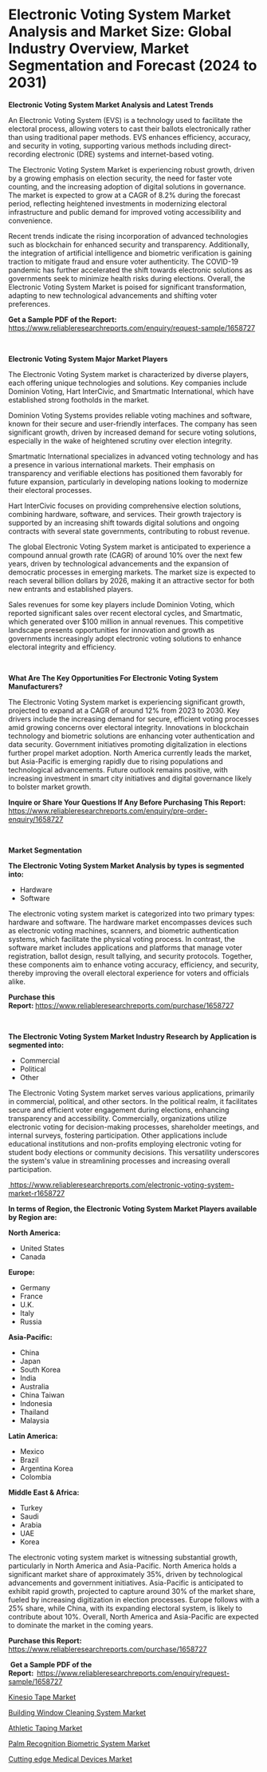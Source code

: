 <p><h1>Electronic Voting System Market Analysis and Market Size: Global Industry Overview, Market Segmentation and Forecast (2024 to 2031)</h1></p><p><strong>Electronic Voting System Market Analysis and Latest Trends</strong></p>
<p><p>An Electronic Voting System (EVS) is a technology used to facilitate the electoral process, allowing voters to cast their ballots electronically rather than using traditional paper methods. EVS enhances efficiency, accuracy, and security in voting, supporting various methods including direct-recording electronic (DRE) systems and internet-based voting.</p><p>The Electronic Voting System Market is experiencing robust growth, driven by a growing emphasis on election security, the need for faster vote counting, and the increasing adoption of digital solutions in governance. The market is expected to grow at a CAGR of 8.2% during the forecast period, reflecting heightened investments in modernizing electoral infrastructure and public demand for improved voting accessibility and convenience.</p><p>Recent trends indicate the rising incorporation of advanced technologies such as blockchain for enhanced security and transparency. Additionally, the integration of artificial intelligence and biometric verification is gaining traction to mitigate fraud and ensure voter authenticity. The COVID-19 pandemic has further accelerated the shift towards electronic solutions as governments seek to minimize health risks during elections. Overall, the Electronic Voting System Market is poised for significant transformation, adapting to new technological advancements and shifting voter preferences.</p></p>
<p><strong>Get a Sample PDF of the Report:&nbsp;</strong> <a href="https://www.reliableresearchreports.com/enquiry/request-sample/1658727?utm_campaign=8&utm_medium=2&utm_source=Github&utm_content=ia&utm_term=28092024&utm_id=electronic-voting-system">https://www.reliableresearchreports.com/enquiry/request-sample/1658727</a></p>
<p>&nbsp;</p>
<p><strong>Electronic Voting System Major Market Players</strong></p>
<p><p>The Electronic Voting System market is characterized by diverse players, each offering unique technologies and solutions. Key companies include Dominion Voting, Hart InterCivic, and Smartmatic International, which have established strong footholds in the market. </p><p>Dominion Voting Systems provides reliable voting machines and software, known for their secure and user-friendly interfaces. The company has seen significant growth, driven by increased demand for secure voting solutions, especially in the wake of heightened scrutiny over election integrity. </p><p>Smartmatic International specializes in advanced voting technology and has a presence in various international markets. Their emphasis on transparency and verifiable elections has positioned them favorably for future expansion, particularly in developing nations looking to modernize their electoral processes.</p><p>Hart InterCivic focuses on providing comprehensive election solutions, combining hardware, software, and services. Their growth trajectory is supported by an increasing shift towards digital solutions and ongoing contracts with several state governments, contributing to robust revenue.</p><p>The global Electronic Voting System market is anticipated to experience a compound annual growth rate (CAGR) of around 10% over the next few years, driven by technological advancements and the expansion of democratic processes in emerging markets. The market size is expected to reach several billion dollars by 2026, making it an attractive sector for both new entrants and established players.</p><p>Sales revenues for some key players include Dominion Voting, which reported significant sales over recent electoral cycles, and Smartmatic, which generated over $100 million in annual revenues. This competitive landscape presents opportunities for innovation and growth as governments increasingly adopt electronic voting solutions to enhance electoral integrity and efficiency.</p></p>
<p>&nbsp;</p>
<p><strong>What Are The Key Opportunities For Electronic Voting System Manufacturers?</strong></p>
<p><p>The Electronic Voting System market is experiencing significant growth, projected to expand at a CAGR of around 12% from 2023 to 2030. Key drivers include the increasing demand for secure, efficient voting processes amid growing concerns over electoral integrity. Innovations in blockchain technology and biometric solutions are enhancing voter authentication and data security. Government initiatives promoting digitalization in elections further propel market adoption. North America currently leads the market, but Asia-Pacific is emerging rapidly due to rising populations and technological advancements. Future outlook remains positive, with increasing investment in smart city initiatives and digital governance likely to bolster market growth.</p></p>
<p><strong>Inquire or Share Your Questions If Any Before Purchasing This Report:</strong> <a href="https://www.reliableresearchreports.com/enquiry/pre-order-enquiry/1658727?utm_campaign=8&utm_medium=2&utm_source=Github&utm_content=ia&utm_term=28092024&utm_id=electronic-voting-system">https://www.reliableresearchreports.com/enquiry/pre-order-enquiry/1658727</a></p>
<p>&nbsp;</p>
<p><strong>Market Segmentation</strong></p>
<p><strong>The Electronic Voting System Market Analysis by types is segmented into:</strong></p>
<p><ul><li>Hardware</li><li>Software</li></ul></p>
<p><p>The electronic voting system market is categorized into two primary types: hardware and software. The hardware market encompasses devices such as electronic voting machines, scanners, and biometric authentication systems, which facilitate the physical voting process. In contrast, the software market includes applications and platforms that manage voter registration, ballot design, result tallying, and security protocols. Together, these components aim to enhance voting accuracy, efficiency, and security, thereby improving the overall electoral experience for voters and officials alike.</p></p>
<p><strong>Purchase this Report:&nbsp;</strong><a href="https://www.reliableresearchreports.com/purchase/1658727?utm_campaign=8&utm_medium=2&utm_source=Github&utm_content=ia&utm_term=28092024&utm_id=electronic-voting-system">https://www.reliableresearchreports.com/purchase/1658727</a></p>
<p>&nbsp;</p>
<p><strong>The Electronic Voting System Market Industry Research by Application is segmented into:</strong></p>
<p><ul><li>Commercial</li><li>Political</li><li>Other</li></ul></p>
<p><p>The Electronic Voting System market serves various applications, primarily in commercial, political, and other sectors. In the political realm, it facilitates secure and efficient voter engagement during elections, enhancing transparency and accessibility. Commercially, organizations utilize electronic voting for decision-making processes, shareholder meetings, and internal surveys, fostering participation. Other applications include educational institutions and non-profits employing electronic voting for student body elections or community decisions. This versatility underscores the system's value in streamlining processes and increasing overall participation.</p></p>
<p><a href="https://www.reliableresearchreports.com/electronic-voting-system-market-r1658727?utm_campaign=8&utm_medium=2&utm_source=Github&utm_content=ia&utm_term=28092024&utm_id=electronic-voting-system">&nbsp;https://www.reliableresearchreports.com/electronic-voting-system-market-r1658727</a></p>
<p><strong>In terms of Region, the Electronic Voting System Market Players available by Region are:</strong></p>
<p>
    <p> <strong> North America: </strong>
        <ul>
            <li>United States</li>
            <li>Canada</li>
        </ul>
        </p> 
    <p> <strong> Europe: </strong>
        <ul>
            <li>Germany</li>
            <li>France</li>
            <li>U.K.</li>
            <li>Italy</li>
            <li>Russia</li>
        </ul>
        </p> 
    <p> <strong> Asia-Pacific: </strong>
        <ul>
            <li>China</li>
            <li>Japan</li>
            <li>South Korea</li>
            <li>India</li>
            <li>Australia</li>
            <li>China Taiwan</li>
            <li>Indonesia</li>
            <li>Thailand</li>
            <li>Malaysia</li>
        </ul>
        </p> 
    <p> <strong> Latin America: </strong>
        <ul>
            <li>Mexico</li>
            <li>Brazil</li>
            <li>Argentina Korea</li>
            <li>Colombia</li>
        </ul>
        </p> 
    <p> <strong> Middle East & Africa: </strong>
        <ul>
            <li>Turkey</li>
            <li>Saudi</li>
            <li>Arabia</li>
            <li>UAE</li>
            <li>Korea</li>
        </ul>
    </p>
    </p>
<p><p>The electronic voting system market is witnessing substantial growth, particularly in North America and Asia-Pacific. North America holds a significant market share of approximately 35%, driven by technological advancements and government initiatives. Asia-Pacific is anticipated to exhibit rapid growth, projected to capture around 30% of the market share, fueled by increasing digitization in election processes. Europe follows with a 25% share, while China, with its expanding electoral system, is likely to contribute about 10%. Overall, North America and Asia-Pacific are expected to dominate the market in the coming years.</p></p>
<p><strong>Purchase this Report: </strong><a href="https://www.reliableresearchreports.com/purchase/1658727?utm_campaign=8&utm_medium=2&utm_source=Github&utm_content=ia&utm_term=28092024&utm_id=electronic-voting-system">https://www.reliableresearchreports.com/purchase/1658727</a></p>
<p>&nbsp;<strong>Get a Sample PDF of the Report:&nbsp;&nbsp;</strong><a href="https://www.reliableresearchreports.com/enquiry/request-sample/1658727?utm_campaign=8&utm_medium=2&utm_source=Github&utm_content=ia&utm_term=28092024&utm_id=electronic-voting-system">https://www.reliableresearchreports.com/enquiry/request-sample/1658727</a></p>
<p><strong></strong></p>
<p><p><a href="https://issuu.com/reportprime-2/docs/kinesio-tape-market-size-2030.pptx_df735f674325ef?utm_campaign=8&utm_medium=2&utm_source=Github&utm_content=ia&utm_term=28092024&utm_id=electronic-voting-system">Kinesio Tape Market</a></p><p><a href="https://github.com/AfsanaMia652/Market-Research-Report-List-1/blob/main/building-window-cleaning-system-market.md?utm_campaign=8&utm_medium=2&utm_source=Github&utm_content=ia&utm_term=28092024&utm_id=electronic-voting-system">Building Window Cleaning System Market</a></p><p><a href="https://issuu.com/reportprime-2/docs/athletic-taping-market-size-2030.pp_9b409343af81af?utm_campaign=8&utm_medium=2&utm_source=Github&utm_content=ia&utm_term=28092024&utm_id=electronic-voting-system">Athletic Taping Market</a></p><p><a href="https://github.com/AshikRahman665/Market-Research-Report-List-1/blob/main/palm-recognition-biometric-system-market.md?utm_campaign=8&utm_medium=2&utm_source=Github&utm_content=ia&utm_term=28092024&utm_id=electronic-voting-system">Palm Recognition Biometric System Market</a></p><p><a href="https://www.linkedin.com/pulse/cutting-edge-medical-devices-market-outlook-complete-ktqfc?trackingId=%2FxjmQpWMRsedgLVX0n2gmw%3D%3D&utm_campaign=8&utm_medium=2&utm_source=Github&utm_content=ia&utm_term=28092024&utm_id=electronic-voting-system">Cutting edge Medical Devices Market</a></p></p>